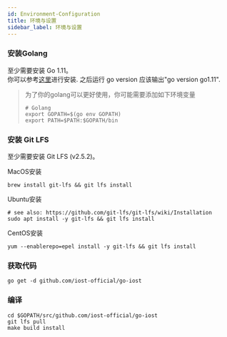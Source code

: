 ```yaml
---
id: Environment-Configuration
title: 环境与设置
sidebar_label: 环境与设置
---
```


### 安装Golang
至少需要安装 Go 1.11。   
你可以参考[这里](https://golang.org/doc/install)进行安装. 之后运行
go version
应该输出"go version go1.11".

> 为了你的golang可以更好使用，你可能需要添加如下环境变量
> ```
> # Golang
> export GOPATH=$(go env GOPATH)
> export PATH=$PATH:$GOPATH/bin
> ```

### 安装 Git LFS
至少需要安装 Git LFS (v2.5.2)。

MacOS安装
```
brew install git-lfs && git lfs install
```

Ubuntu安装
```
# see also: https://github.com/git-lfs/git-lfs/wiki/Installation
sudo apt install -y git-lfs && git lfs install
```

CentOS安装
```
yum --enablerepo=epel install -y git-lfs && git lfs install
```

### 获取代码

```
go get -d github.com/iost-official/go-iost
```

### 编译
```
cd $GOPATH/src/github.com/iost-official/go-iost
git lfs pull
make build install
```
